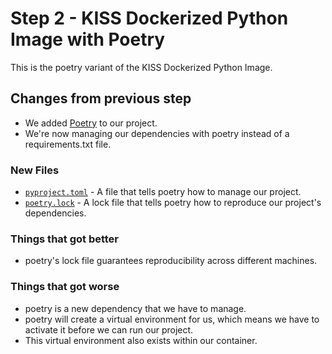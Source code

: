 # Step 2 - KISS Dockerized Python Image with Poetry

This is the poetry variant of the KISS Dockerized Python Image.

## Changes from previous step

* We added [Poetry](https://python-poetry.org/) to our project.
* We're now managing our dependencies with poetry instead of a requirements.txt file.

### New Files

* [`pyproject.toml`](./pyproject.toml) - A file that tells poetry how to manage our project.
* [`poetry.lock`](./poetry.lock) - A lock file that tells poetry how to reproduce our project's dependencies.

### Things that got better

* poetry's lock file guarantees reproducibility across different machines.

### Things that got worse

* poetry is a new dependency that we have to manage.
* poetry will create a virtual environment for us, which means we have to activate it before we can run our project.
* This virtual environment also exists within our container.

